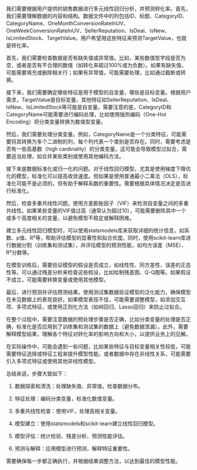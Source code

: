 我们需要根据用户提供的销售数据进行多元线性回归分析，并预测转化率。首先，我们需要理解数据的内容和结构。数据文件中的列包括ID、标题、CategoryID、CategoryName、OneMonthConversionRateInUV、OneWeekConversionRateInUV、SellerReputation、IsDeal、IsNew、IsLimitedStock、TargetValue。用户希望用这些特征来预测TargetValue，也就是转化率。

首先，我们需要检查数据是否有缺失值或异常值。比如，某些数值型字段是否为空，或者是否有不合理的数值（如转化率超过100%或为负数）。如果有缺失值，可能需要填充或删除相关行；如果有异常值，可能需要处理，比如通过截断或转换。

接下来，我们需要确定哪些特征是用于模型的自变量，哪些是目标变量。根据用户需求，TargetValue是目标变量，其他特征如SellerReputation、IsDeal、IsNew、IsLimitedStock等可能是自变量。需要注意的是，CategoryID和CategoryName可能需要进行编码处理，比如使用独热编码（One-Hot Encoding）将分类变量转换为数值型变量。

然后，我们需要处理分类变量。例如，CategoryName是一个分类特征，可能需要将其转换为多个二进制的列，每个列代表一个类别是否存在。同时，需要考虑是否有一些高基数（high cardinality）的分类变量，这可能会导致模型过拟合，需要适当处理，如合并某些类别或使用其他编码方法。

接下来是数据标准化或归一化的问题。对于线性回归模型，尤其是使用梯度下降优化的模型，标准化可以提高收敛速度。但如果是使用普通最小二乘法（OLS），标准化可能不是必须的，但有助于解释系数的重要性。需要根据具体情况决定是否进行标准化。

然后，检查多重共线性问题。使用方差膨胀因子（VIF）来检测自变量之间的多重共线性。如果某些变量的VIF值过高（通常认为超过10），可能需要删除其中一个或多个高度相关的变量，以避免模型不稳定或解释困难。

建立多元线性回归模型时，可以使用statsmodels库来获取详细的统计信息，如系数、p值、R²等，帮助评估模型的显著性和拟合优度。同时，使用scikit-learn库进行数据分割（训练集和测试集），并评估模型的预测性能，如均方误差（MSE）、R²分数等。

在模型训练后，需要验证模型的假设是否成立，如线性性、同方差性、误差的正态性等。可以通过残差分析来检查这些假设，比如绘制残差图、Q-Q图等。如果假设不成立，可能需要转换变量或使用其他模型。

最后，进行预测并评估预测结果。使用测试集数据验证模型的泛化能力，确保模型在未见数据上的表现良好。如果模型表现不佳，可能需要调整模型，如添加交互项、多项式特征，或使用正则化方法（如岭回归、Lasso回归）来防止过拟合。

在整个过程中，需要注意数据的预处理步骤是否正确，比如分类变量的处理是否正确，标准化是否应用到了训练集和测试集的数据上（避免数据泄漏）。此外，需要解释模型结果，理解各个特征对转化率的影响方向和大小，以提供业务上的见解。

在实际操作中，可能会遇到一些问题，比如某些特征与目标变量相关性较低，可能需要特征选择或特征工程来提升模型性能。或者数据中存在非线性关系，可能需要引入多项式特征或使用其他非线性模型。

总结来说，步骤大致如下：

1. 数据探索和清洗：处理缺失值、异常值，检查数据分布。

2. 特征处理：编码分类变量，标准化数值变量。

3. 多重共线性检查：使用VIF，处理高相关变量。

4. 模型建立：使用statsmodels和scikit-learn建立线性回归模型。

5. 模型评估：统计检验、残差分析、预测性能评估。

6. 预测与解释：应用模型进行预测，解释特征重要性。

需要确保每一步都正确执行，并根据结果调整方法，以达到最佳的模型性能。